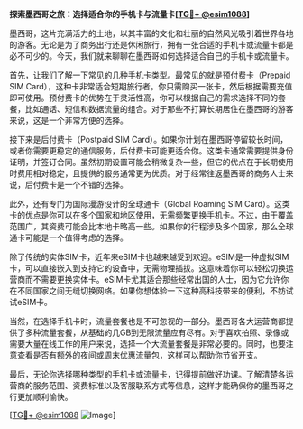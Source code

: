 **探索墨西哥之旅：选择适合你的手机卡与流量卡[[TG💪+ @esim1088](https://t.me/s/esim1088)]**

墨西哥，这片充满活力的土地，以其丰富的文化和壮丽的自然风光吸引着世界各地的游客。无论是为了商务出行还是休闲旅行，拥有一张合适的手机卡或流量卡都是必不可少的。今天，我们就来聊聊在墨西哥如何选择适合自己的手机卡或流量卡。

首先，让我们了解一下常见的几种手机卡类型。最常见的就是预付费卡（Prepaid SIM Card），这种卡非常适合短期旅行者。你只需购买一张卡，然后根据需要充值即可使用。预付费卡的优势在于灵活性高，你可以根据自己的需求选择不同的套餐，比如通话、短信和数据流量的组合。对于那些不打算长期居住在墨西哥的游客来说，这是一个非常方便的选择。

接下来是后付费卡（Postpaid SIM Card）。如果你计划在墨西哥停留较长时间，或者你需要更稳定的通信服务，后付费卡可能更适合你。这类卡通常需要提供身份证明，并签订合同。虽然初期设置可能会稍微复杂一些，但它的优点在于长期使用时费用相对稳定，且提供的服务通常更为优质。对于经常往返墨西哥的商务人士来说，后付费卡是一个不错的选择。

此外，还有专门为国际漫游设计的全球通卡（Global Roaming SIM Card）。这类卡的优点是你可以在多个国家和地区使用，无需频繁更换手机卡。不过，由于覆盖范围广，其资费可能会比本地卡略高一些。如果你的行程涉及多个国家，那么全球通卡可能是一个值得考虑的选择。

除了传统的实体SIM卡，近年来eSIM卡也越来越受到欢迎。eSIM是一种虚拟SIM卡，可以直接嵌入到支持它的设备中，无需物理插拔。这意味着你可以轻松切换运营商而不需要更换实体卡。eSIM卡尤其适合那些经常出国的人士，因为它允许你在不同国家之间无缝切换网络。如果你想体验一下这种高科技带来的便利，不妨试试eSIM卡。

当然，在选择手机卡时，流量套餐也是不可忽视的一部分。墨西哥各大运营商都提供了多种流量套餐，从基础的几GB到无限流量应有尽有。对于喜欢拍照、录像或需要大量在线工作的用户来说，选择一个大流量套餐是非常必要的。同时，也要注意查看是否有额外的夜间或周末优惠流量包，这样可以帮助你节省开支。

最后，无论你选择哪种类型的手机卡或流量卡，记得提前做好功课。了解清楚各运营商的服务范围、资费标准以及客服联系方式等信息，这样才能确保你的墨西哥之行更加顺利愉快。

[[TG💪+ @esim1088](https://t.me/s/esim1088) ![Image](https://i.postimg.cc/4NQfJmqS/Snipaste-2025-05-13-00-14-12.png)]